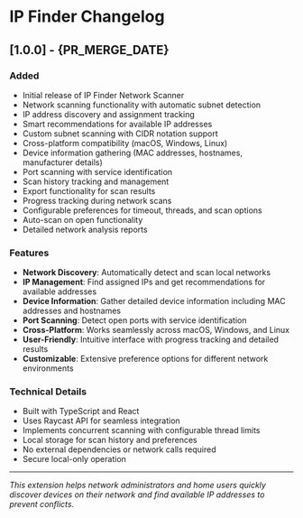 # IP Finder Changelog

## [1.0.0] - {PR_MERGE_DATE}

### Added
- Initial release of IP Finder Network Scanner
- Network scanning functionality with automatic subnet detection
- IP address discovery and assignment tracking
- Smart recommendations for available IP addresses
- Custom subnet scanning with CIDR notation support
- Cross-platform compatibility (macOS, Windows, Linux)
- Device information gathering (MAC addresses, hostnames, manufacturer details)
- Port scanning with service identification
- Scan history tracking and management
- Export functionality for scan results
- Progress tracking during network scans
- Configurable preferences for timeout, threads, and scan options
- Auto-scan on open functionality
- Detailed network analysis reports

### Features
- **Network Discovery**: Automatically detect and scan local networks
- **IP Management**: Find assigned IPs and get recommendations for available addresses
- **Device Information**: Gather detailed device information including MAC addresses and hostnames
- **Port Scanning**: Detect open ports with service identification
- **Cross-Platform**: Works seamlessly across macOS, Windows, and Linux
- **User-Friendly**: Intuitive interface with progress tracking and detailed results
- **Customizable**: Extensive preference options for different network environments

### Technical Details
- Built with TypeScript and React
- Uses Raycast API for seamless integration
- Implements concurrent scanning with configurable thread limits
- Local storage for scan history and preferences
- No external dependencies or network calls required
- Secure local-only operation

---

*This extension helps network administrators and home users quickly discover devices on their network and find available IP addresses to prevent conflicts.* 